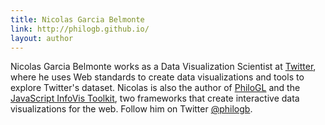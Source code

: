 ```yaml
---
title: Nicolas Garcia Belmonte
link: http://philogb.github.io/
layout: author
---
```


Nicolas Garcia Belmonte works as a Data Visualization Scientist at [Twitter](https://twitter.com), where he uses Web standards to create data visualizations and tools to explore Twitter's dataset. Nicolas is also the author of [PhiloGL](http://philogb.github.io/philogl/) and the [JavaScript InfoVis Toolkit](http://philogb.github.io/jit/), two frameworks that create interactive data visualizations for the web. Follow him on Twitter [@philogb](https://twitter.com/philogb).